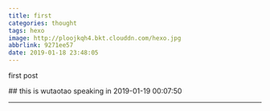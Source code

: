 ```yaml
---
title: first
categories: thought
tags: hexo
image: http://ploojkqh4.bkt.clouddn.com/hexo.jpg
abbrlink: 9271ee57
date: 2019-01-18 23:48:05
---
```

<p class="description">first post</p>
<!-- more -->
## this is wutaotao speaking in 2019-01-19 00:07:50
<hr />
